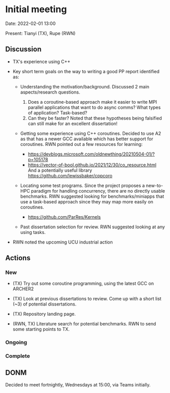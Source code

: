 # Initial meeting

Date: 2022-02-01 13:00

Present: Tianyi (TX), Rupe (RWN)

## Discussion

- TX's experience using C++

- Key short term goals on the way to writing a good PP report
  identified as:

	* Understanding the motivation/background. Discussed 2 main
	  aspects/research questions.
	  1. Does a coroutine-based approach make it easier to write MPI
         parallel applications that want to do async comms? What types
         of application? Task-based?
	  2. Can they be faster?
	  Noted that these hypotheses being falsified can still make for
	  an excellent dissertation!

	* Getting some experience using C++ coroutines. Decided to use A2
	  as that has a newer GCC available which has better support for
	  coroutines. RWN pointed out a few resources for learning:
	  - https://devblogs.microsoft.com/oldnewthing/20210504-01/?p=105178
	  - https://vector-of-bool.github.io/2021/12/30/co_resource.html
	  And a potentially useful library https://github.com/lewissbaker/cppcoro

	* Locating some test programs. Since the project proposes a
	  new-to-HPC paradigm for handling concurrency, there are no
	  directly usable benchmarks. RWN suggested looking for
	  benchmarks/miniapps that use a task-based approach since they
	  may map more easily on coroutines.
	  - https://github.com/ParRes/Kernels

	* Past dissertation selection for review. RWN suggested looking at
      any using tasks.

- RWN noted the upcoming UCU industrial action

## Actions

### New

- (TX) Try out some coroutine programming, using the latest GCC on
  ARCHER2

- (TX) Look at previous dissertations to review. Come up with a short
  list (~3) of potential dissertations.

- (TX) Repository landing page.

- (RWN, TX) Literature search for potential benchmarks. RWN to send
  some starting points to TX.

### Ongoing

### Complete


## DONM
Decided to meet fortnightly, Wednesdays at 15:00, via Teams initially.
